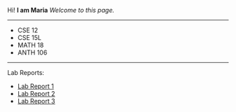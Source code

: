 Hi!
**I am Maria**
*Welcome to this page.*

---

* CSE 12
* CSE 15L
* MATH 18
* ANTH 106

---

Lab Reports:
* [Lab Report 1](https://mariawaseem.github.io/cse15l-lab-reports/lab-report-1-week-2.html)
* [Lab Report 2](https://mariawaseem.github.io/cse15l-lab-reports/lab-report-2-week-4.html)
* [Lab Report 3](https://mariawaseem.github.io/cse15l-lab-reports/lab-report-3-week-6.html)
